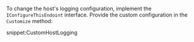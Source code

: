 To change the host's logging configuration, implement the `IConfigureThisEndoint` interface. Provide the custom configuration in the `Customize` method:

snippet:CustomHostLogging
